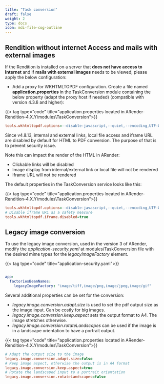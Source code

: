 ```yaml
---
title: "Task conversion"
draft: false
weight: 2
type: docs
icon: mdi-file-cog-outline
---
```


## Rendition without internet Access and mails with external images

If the Rendition is installed on a server that **does not have access to Internet** and if **mails with external images** needs to be viewed, please apply the below configuration:

- Add a proxy for WKHTMLTOPDF configuration. Create a file named **application.properties** in the TaskConversion module containing the below property (adapt the proxy host if needed) (compatible with version 4.3.8 and higher):

{{< tag type="code" title="application.properties located in ARender-Rendition-4.X.Y\modules\TaskConversion">}}

```cfg
tools.wkhtmltopdf.options=--disable-javascript,--quiet,--encoding,UTF-8,--load-error-handling,ignore,--proxy,localhost
```



Since v4.8.13, internal and external links, local file access and iframe URL are disabled by default for HTML to PDF conversion.
The purpose of that is to prevent security issue.

Note this can impact the render of the HTML in ARender: 
- Clickable links will be disabled
- Image display from internal/external link or local file will not be rendered
- Iframe URL will not be rendered

The default properties in the TaskConversion service looks like this: 

{{< tag type="code" title="application.properties located in ARender-Rendition-4.X.Y\modules\TaskConversion">}}

```cfg
tools.wkhtmltopdf.options=--disable-javascript,--quiet,--encoding,UTF-8,--load-error-handling,ignore,--disable-external-links,--disable-internal-links,--disable-local-file-access
# Disable iframe URL as a safety measure
tools.wkhtmltopdf.iframe.disabled=true
```


## Legacy image conversion

To use the legacy image conversion, used in the version 3 of ARender, modify the *application-security.yaml* at 
modules/TaskConversion file with the desired mime types for the *legacyImageFactory* element.

{{< tag type="code" title="application-security.yaml">}}

``` yaml

app:
  factoriesBeanNames:
    legacyImageFactory: "image/tiff,image/png,image/jpeg,image/gif"    
```


Several additional properties can be set for the conversion:

- *legacy.image.conversion.adapt.size* is used to set the pdf output size as the image input. Can be costly for big 
  images.
- *legacy.image.conversion.keep.aspect* sets the output format to A4. The image stretches otherwise.
- *legacy.image.conversion.rotateLandscapes* can be used if the image is in a landscape orientation to have a portrait
output.

{{< tag type="code" title="application.properties located in ARender-Rendition-4.X.Y\modules\TaskConversion">}}

```cfg
# Adapt the output size to the image
legacy.image.conversion.adapt.size=false
# Keep image aspect, otherwise the output is in A4 format
legacy.image.conversion.keep.aspect=true
# Rotate the landscaped input to a portrait orientation
legacy.image.conversion.rotateLandscapes=false
```

